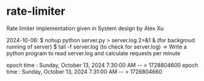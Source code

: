 # rate-limiter
Rate limiter implementation given in System design by Alex Xu

2024-10-06:
$ nohup python server.py > server.log 2>&1 & (for backgroud running of server)
$ tail -f server.log (to check for server.log)
-> Write a python program to read server.log and calculate requests per minute

epoch time : Sunday, October 13, 2024 7:30:00 AM  -- > 1728804600
epoch time : Sunday, October 13, 2024 7:31:00 AM  -- > 1728804660